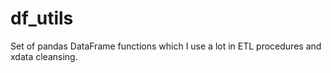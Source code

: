 # df_utils
Set of pandas DataFrame functions which I use a lot in ETL procedures and xdata cleansing.
